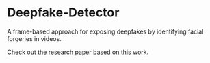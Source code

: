 # Deepfake-Detector

A frame-based approach for exposing deepfakes by identifying facial forgeries in videos.

[Check out the research paper based on this work](https://drive.google.com/file/d/12HbxLXhDm8RZPTXb_AoVgQEOGhD10iJG/view?usp=drive_link).
